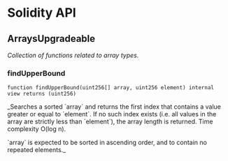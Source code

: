 # Solidity API

## ArraysUpgradeable

_Collection of functions related to array types._

### findUpperBound

```solidity
function findUpperBound(uint256[] array, uint256 element) internal view returns (uint256)
```

_Searches a sorted &#x60;array&#x60; and returns the first index that contains
a value greater or equal to &#x60;element&#x60;. If no such index exists (i.e. all
values in the array are strictly less than &#x60;element&#x60;), the array length is
returned. Time complexity O(log n).

&#x60;array&#x60; is expected to be sorted in ascending order, and to contain no
repeated elements._

